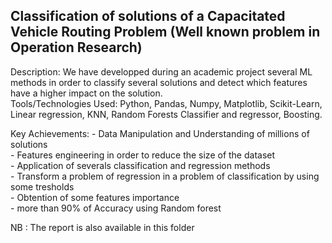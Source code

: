 ## Classification of solutions of a Capacitated Vehicle Routing Problem (Well known problem in Operation Research)  
   
   Description: We have developped during an academic project several ML methods in order to classify several solutions and detect which features have a higher impact on the solution.   
   Tools/Technologies Used: Python, Pandas, Numpy, Matplotlib, Scikit-Learn, Linear regression, KNN, Random Forests Classifier and regressor, Boosting.  
   
   Key Achievements:
      - Data Manipulation and Understanding of millions of solutions  
      - Features engineering in order to reduce the size of the dataset  
      - Application of severals classification and regression methods  
      - Transform a problem of regression in a problem of classification by using some tresholds  
      - Obtention of some features importance  
      - more than 90% of Accuracy using Random forest  

NB : The report is also available in this folder
